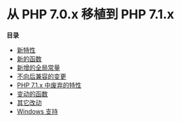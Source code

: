 从 PHP 7.0.x 移植到 PHP 7.1.x
=============================

**目录**

-   [新特性](/migration71/new-features.html)
-   [新的函数](/migration71/new-functions.html)
-   [新增的全局常量](/migration71/constants.html)
-   [不向后兼容的变更](/migration71/incompatible.html)
-   [PHP 7.1.x 中废弃的特性](/migration71/deprecated.html)
-   [变动的函数](/migration71/changed-functions.html)
-   [其它改动](/migration71/other-changes.html)
-   [Windows 支持](/migration71/windows-support.html)
